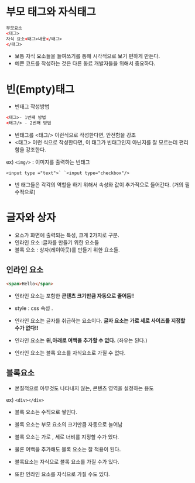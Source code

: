 # 부모 태그와 자식태그

```html
부모요소
<태그>
자식 요소<태그>내용</태그>
</태그>
```

- 보통 자식 요소들을 들여쓰기를 통해 시각적으로 보기 편하게 만든다.
- 예쁜 코드를 작성하는 것은 다른 동료 개발자들을 위해서 중요하다.

# 빈(Empty)태그

- 빈태그 작성방법

```html
<태그>- 1번째 방법
<태그/> - 2번째 방법
```

- 빈태그를 <태그/> 이런식으로 작성한다면, 안전함을 강조
- <태그> 이런 식으로 작성한다면, 이 태그가 빈태그인지 아닌지를 잘 모르는데 편리함을 강조한다.

ex) `<img/>` : 이미지를 출력하는 빈태그

```
<input type ="text">` `<input type="checkbox"/>
```

- 빈 태그들은 각각의 역할을 하기 위해서 속성와 값이 추가적으로 들어간다. (거의 필수적으로)

# 글자와 상자

- 요소가 화면에 출력되는 특성, 크게 2가지로 구분.
- 인라인 요소 :글자를 만들기 위한 요소들
- 블록 요소 : 상자(레이아웃)를 만들기 위한 요소들.

## 인라인 요소

```html
<span>Hello</span>  
```



- 인라인 요소는 포함한 **콘텐츠 크기만큼 자동으로 줄어듬!**!

- style : css 속성 .
- 인라인 요소는 글자를 취급하는 요소이다. **글자 요소는 가로 세로 사이즈를 지정할 수가 없다!!**

- 인라인 요소는 **위,아래로 여백을 추가할 수 없다.** (좌우는 된다.)

- 인라인 요소는 블록 요소를 자식요소로 가질 수 없다.

## 블록요소

- 본질적으로 아무것도 나타내지 않는, 콘텐츠 영역을 설정하는 용도

ex) `<div></div>`



- 블록 요소는 수직으로 쌓인다.

- 블록 요소는 부모 요소의 크기만큼 자동으로 늘어남

- 블록 요소는 가로 , 세로 너비를 지정할 수가 있다.

- 물론 여백을 추가해도 블록 요소는 잘 적용이 된다.

- 블록요소는 자식으로 블록 요소를 가질 수가 있다.
- 또한 인라인 요소를 자식으로 가질 수도 있다.